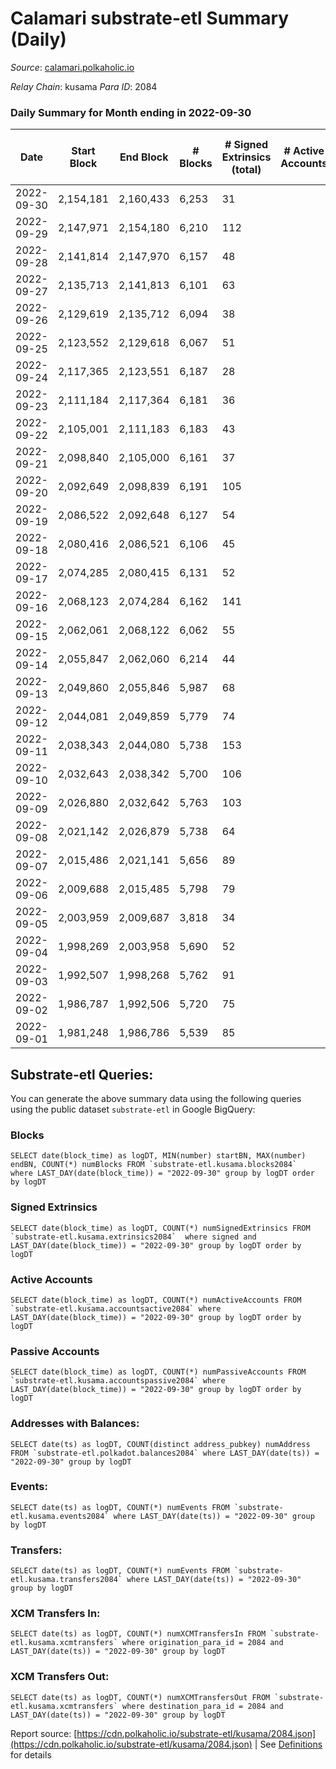 # Calamari substrate-etl Summary (Daily)

_Source_: [calamari.polkaholic.io](https://calamari.polkaholic.io)

*Relay Chain*: kusama
*Para ID*: 2084



### Daily Summary for Month ending in 2022-09-30


| Date | Start Block | End Block | # Blocks | # Signed Extrinsics (total) | # Active Accounts | # Passive | # New | # Addresses with Balances | # Events | # Transfers | # XCM Transfers In | # XCM Transfers Out | Issues | 
| ---- | ----------- | --------- | -------- | --------------------------- | ----------------- | --------- | ----- | ------------------------- | -------- | ----------- | ------------------ | ------------------- | ------ |
| 2022-09-30 | 2,154,181 | 2,160,433 | 6,253 | 31 |  |  |  | 26,650 | 18,990 | 16 ($4,319.47) | 1 ($32.26) | 1 ($102.16) |  |
| 2022-09-29 | 2,147,971 | 2,154,180 | 6,210 | 112 |  |  |  |  | 19,467 | 50 ($41,221.17) | 6 ($455.49) | 5 ($1,106.74) |  |
| 2022-09-28 | 2,141,814 | 2,147,970 | 6,157 | 48 |  |  |  |  | 18,819 | 38 ($56,869.37) | 1 ($8.17) |   |  |
| 2022-09-27 | 2,135,713 | 2,141,813 | 6,101 | 63 |  |  |  |  | 18,771 | 36 ($13,948.65) | 2 ($52.90) | 4 ($123.75) |  |
| 2022-09-26 | 2,129,619 | 2,135,712 | 6,094 | 38 |  |  |  |  | 18,579 | 28 ($11,129.93) | 2 ($27.56) | 4 ($130.62) |  |
| 2022-09-25 | 2,123,552 | 2,129,618 | 6,067 | 51 |  |  |  |  | 18,578 | 37 ($5,512.88) |   | 4 ($95.37) |  |
| 2022-09-24 | 2,117,365 | 2,123,551 | 6,187 | 28 |  |  |  |  | 18,778 | 17 ($10,481.59) | 1 ($31.17) | 4 ($65.70) |  |
| 2022-09-23 | 2,111,184 | 2,117,364 | 6,181 | 36 |  |  |  |  | 18,825 | 25 ($5,036.66) | 4 ($274.98) | 1 ($0.14) |  |
| 2022-09-22 | 2,105,001 | 2,111,183 | 6,183 | 43 |  |  |  |  | 18,868 | 24 ($8,283.30) | 2 ($29.61) | 2 ($33.28) |  |
| 2022-09-21 | 2,098,840 | 2,105,000 | 6,161 | 37 |  |  |  |  | 18,760 | 29 ($7,163.09) | 2 ($61.02) | 1 ($85.42) |  |
| 2022-09-20 | 2,092,649 | 2,098,839 | 6,191 | 105 |  |  |  |  | 19,354 | 44 ($12,481.69) | 1 ($28.03) | 12 ($706.76) |  |
| 2022-09-19 | 2,086,522 | 2,092,648 | 6,127 | 54 |  |  |  |  | 18,788 | 40 ($34,028.37) | 3 ($1,296.23) | 2 ($6.36) |  |
| 2022-09-18 | 2,080,416 | 2,086,521 | 6,106 | 45 |  |  |  |  | 18,667 | 34 ($9,290.08) | 3 ($77.53) | 3 ($811.19) |  |
| 2022-09-17 | 2,074,285 | 2,080,415 | 6,131 | 52 |  |  |  |  | 18,780 | 35 ($21,714.28) |   | 5 ($630.05) |  |
| 2022-09-16 | 2,068,123 | 2,074,284 | 6,162 | 141 |  |  |  |  | 19,591 | 112 ($71,733.41) | 17 ($2,692.55) | 15 ($1,347.17) |  |
| 2022-09-15 | 2,062,061 | 2,068,122 | 6,062 | 55 |  |  |  |  | 18,583 | 42 ($1,812.92) | 2 ($33.71) |   |  |
| 2022-09-14 | 2,055,847 | 2,062,060 | 6,214 | 44 |  |  |  | 26,602 | 18,974 | 30 ($1,879.02) | 5 ($84.28) | 1 ($26.49) |  |
| 2022-09-13 | 2,049,860 | 2,055,846 | 5,987 | 68 |  |  |  |  | 18,501 | 47 ($14,155.20) | 6 ($587.11) | 10 ($2,984.44) |  |
| 2022-09-12 | 2,044,081 | 2,049,859 | 5,779 | 74 |  |  |  | 26,594 | 17,940 | 60 ($2,295.49) | 22 ($379.40) | 2 ($269.15) |  |
| 2022-09-11 | 2,038,343 | 2,044,080 | 5,738 | 153 |  |  |  |  | 18,349 | 79 ($21,769.07) |   | 1 ($252.81) |  |
| 2022-09-10 | 2,032,643 | 2,038,342 | 5,700 | 106 |  |  |  |  | 17,912 | 73 ($237,492.77) |   | 17 ($1,695.63) |  |
| 2022-09-09 | 2,026,880 | 2,032,642 | 5,763 | 103 |  |  |  |  | 18,010 | 63 ($431,856.12) |   | 1 ($38.85) |  |
| 2022-09-08 | 2,021,142 | 2,026,879 | 5,738 | 64 |  |  |  | 26,640 | 17,705 | 38 ($216,271.09) | 6 ($587.05) | 5 ($77.20) |  |
| 2022-09-07 | 2,015,486 | 2,021,141 | 5,656 | 89 |  |  |  | 26,640 | 17,660 | 47 ($16,418.77) | 5 ($185.37) | 14 ($4,170.85) |  |
| 2022-09-06 | 2,009,688 | 2,015,485 | 5,798 | 79 |  |  |  | 26,635 | 18,025 | 37 ($230,779.48) | 3 ($297.76) | 19 ($2,471.48) |  |
| 2022-09-05 | 2,003,959 | 2,009,687 | 3,818 | 34 |  |  |  | 26,627 | 11,703 | 22 ($9,092.48) |   | 1 ($229.82) |  |
| 2022-09-04 | 1,998,269 | 2,003,958 | 5,690 | 52 |  |  |  | 26,625 | 17,483 | 16 ($201,453.56) |   | 15 ($3,629.17) |  |
| 2022-09-03 | 1,992,507 | 1,998,268 | 5,762 | 91 |  |  |  | 26,623 | 17,968 | 46 ($209,227.82) |   | 11 ($756.24) |  |
| 2022-09-02 | 1,986,787 | 1,992,506 | 5,720 | 75 |  |  |  | 26,616 | 17,730 | 53 ($210,990.68) | 1 ($33.74) | 5 ($634.71) |  |
| 2022-09-01 | 1,981,248 | 1,986,786 | 5,539 | 85 |  |  |  | 26,610 | 17,246 | 45 ($3,232.62) | 2 ($0.09) | 6 ($400.33) |  |

## Substrate-etl Queries:
You can generate the above summary data using the following queries using the public dataset `substrate-etl` in Google BigQuery:


### Blocks
```
SELECT date(block_time) as logDT, MIN(number) startBN, MAX(number) endBN, COUNT(*) numBlocks FROM `substrate-etl.kusama.blocks2084`  where LAST_DAY(date(block_time)) = "2022-09-30" group by logDT order by logDT
```


### Signed Extrinsics
```
SELECT date(block_time) as logDT, COUNT(*) numSignedExtrinsics FROM `substrate-etl.kusama.extrinsics2084`  where signed and LAST_DAY(date(block_time)) = "2022-09-30" group by logDT order by logDT
```


### Active Accounts
```
SELECT date(block_time) as logDT, COUNT(*) numActiveAccounts FROM `substrate-etl.kusama.accountsactive2084` where LAST_DAY(date(block_time)) = "2022-09-30" group by logDT order by logDT
```


### Passive Accounts
```
SELECT date(block_time) as logDT, COUNT(*) numPassiveAccounts FROM `substrate-etl.kusama.accountspassive2084` where LAST_DAY(date(block_time)) = "2022-09-30" group by logDT order by logDT
```


### Addresses with Balances:
```
SELECT date(ts) as logDT, COUNT(distinct address_pubkey) numAddress FROM `substrate-etl.polkadot.balances2084` where LAST_DAY(date(ts)) = "2022-09-30" group by logDT
```


### Events:
```
SELECT date(ts) as logDT, COUNT(*) numEvents FROM `substrate-etl.kusama.events2084` where LAST_DAY(date(ts)) = "2022-09-30" group by logDT
```


### Transfers:
```
SELECT date(ts) as logDT, COUNT(*) numEvents FROM `substrate-etl.kusama.transfers2084` where LAST_DAY(date(ts)) = "2022-09-30" group by logDT
```


### XCM Transfers In:
```
SELECT date(ts) as logDT, COUNT(*) numXCMTransfersIn FROM `substrate-etl.kusama.xcmtransfers` where origination_para_id = 2084 and LAST_DAY(date(ts)) = "2022-09-30" group by logDT
```


### XCM Transfers Out:
```
SELECT date(ts) as logDT, COUNT(*) numXCMTransfersOut FROM `substrate-etl.kusama.xcmtransfers` where destination_para_id = 2084 and LAST_DAY(date(ts)) = "2022-09-30" group by logDT
```



Report source: [https://cdn.polkaholic.io/substrate-etl/kusama/2084.json](https://cdn.polkaholic.io/substrate-etl/kusama/2084.json) | See [Definitions](/DEFINITIONS.md) for details

